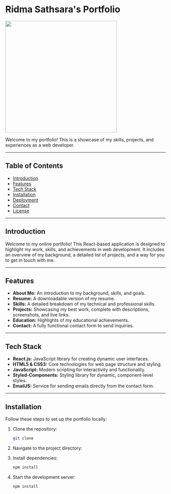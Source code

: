 # Ridma Sathsara's Portfolio
<p><a href="https://github.com/Ridma-Sathsara"><img src="https://skillicons.dev/icons?i=react,js,html,css,firebase,vscode,github" width=350></a></p>

Welcome to my portfolio! This is a showcase of my skills, projects, and experiences as a web developer.


---

## Table of Contents
- [Introduction](#introduction)
- [Features](#features)
- [Tech Stack](#tech-stack)
- [Installation](#installation)
- [Deployment](#deployment)
- [Contact](#contact)
- [License](#license)

---

## Introduction
Welcome to my online portfolio! This React-based application is designed to highlight my work, skills, and achievements in web development. It includes an overview of my background, a detailed list of projects, and a way for you to get in touch with me.

---

## Features
- **About Me:** An introduction to my background, skills, and goals.
- **Resume:** A downloadable version of my resume.
- **Skills:** A detailed breakdown of my technical and professional skills.
- **Projects:** Showcasing my best work, complete with descriptions, screenshots, and live links.
- **Education:** Highlights of my educational achievements.
- **Contact:** A fully functional contact form to send inquiries.

---

## Tech Stack
- **React.js:** JavaScript library for creating dynamic user interfaces.
- **HTML5 & CSS3:** Core technologies for web page structure and styling.
- **JavaScript:** Modern scripting for interactivity and functionality.
- **Styled-Components:** Styling library for dynamic, component-level styles.
- **EmailJS:** Service for sending emails directly from the contact form.

---

## Installation
Follow these steps to set up the portfolio locally:

1. Clone the repository:  
   ```bash
   git clone 

2. Navigate to the project directory:

3. Install dependencies:
   ```bash
   npm install

4. Start the development server:   
   ```bash
   npm install

